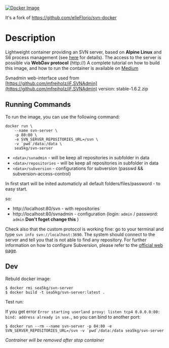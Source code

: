 [![Docker Image](https://img.shields.io/badge/docker%20image-available-green.svg)](https://hub.docker.com/r/sea5kg/svn-server/)



It's a fork of https://github.com/elleFlorio/svn-docker

# Description
Lightweight container providing an SVN server, based on **Alpine Linux** and S6 process management (see [here](https://github.com/smebberson/docker-alpine) for details).
The access to the server is possible via **WebDav protocol** (http://)
A complete tutorial on how to build this image, and how to run the container is available on [Medium](https://medium.com/@elle.florio/the-svn-dockerization-84032e11d88d#.bafh3otmh)

Svnadmin web-interface used from [https://github.com/mfreiholz/iF.SVNAdmin](https://github.com/mfreiholz/iF.SVNAdmin) version: stable-1.6.2.zip


## Running Commands
To run the image, you can use the following command:
```
docker run \
    --name svn-server \
    -p 80:80 \
    -e SVN_SERVER_REPOSITORIES_URL=/svn \
    -v `pwd`/data:/data \
    sea5kg/svn-server
```

- `<data>/svnadmin` - will be keep all repositories in subfolder in data
- `<data>/repositories` - will be keep all repositories in subfolder in data
- `<data>/subversion` - configurations for subversion (passwd && subversion-access-control)

In first start will be inited automaticly all default folders/files/password - to easy start.

so:

- http://localhost:80/svn - with repositories
- http://localhost:80/svnadmin - configuration (login: `admin` / password: `admin` **Don't foget change this** )



Check also that the custom protocol is working fine: go to your terminal and type `svn info svn://localhost:3690`. The system should connect to the server and tell you that is not able to find any repository.
For further information on how to configure Subversion, please refer to the [official web page](https://subversion.apache.org/).


## Dev

Rebuld docker image:

```
$ docker rmi sea5kg/svn-server
$ docker build -t sea5kg/svn-server:latest .
```

Test run:

If you get error `Error starting userland proxy: listen tcp4 0.0.0.0:80: bind: address already in use.`, so you can bind to another port:

```
$ docker run --rm --name svn-server -p 84:80 -e SVN_SERVER_REPOSITORIES_URL=/svn -v `pwd`/data:/data sea5kg/svn-server
```
*Contrainer will be removed after stop container*
